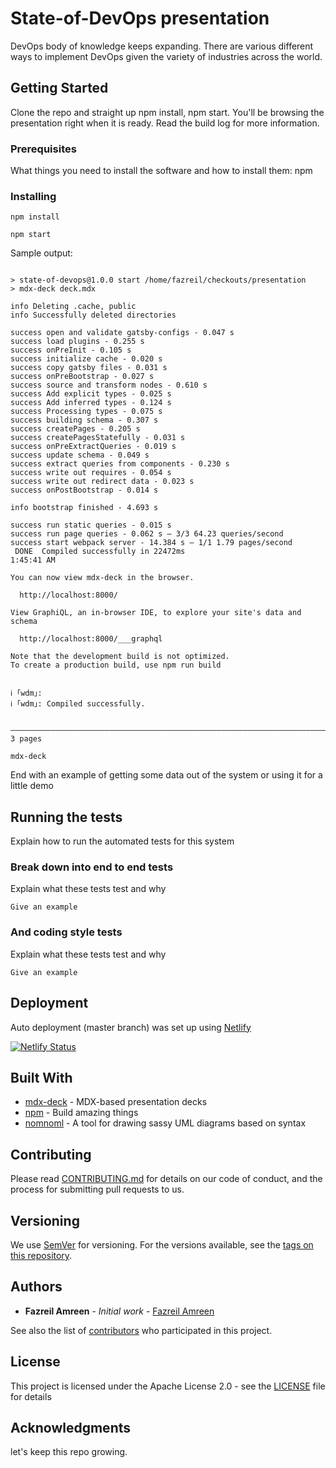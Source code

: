 # State-of-DevOps presentation

DevOps body of knowledge keeps expanding. There are various different ways to implement DevOps given the variety of industries across the world.

## Getting Started

Clone the repo and straight up npm install, npm start. You'll be browsing the presentation right when it is ready. Read the build log for more information.

### Prerequisites

What things you need to install the software and how to install them:
npm

### Installing


```
npm install

npm start
```

Sample output:
```

> state-of-devops@1.0.0 start /home/fazreil/checkouts/presentation
> mdx-deck deck.mdx

info Deleting .cache, public
info Successfully deleted directories

success open and validate gatsby-configs - 0.047 s
success load plugins - 0.255 s
success onPreInit - 0.105 s
success initialize cache - 0.020 s
success copy gatsby files - 0.031 s
success onPreBootstrap - 0.027 s
success source and transform nodes - 0.610 s
success Add explicit types - 0.025 s
success Add inferred types - 0.124 s
success Processing types - 0.075 s
success building schema - 0.307 s
success createPages - 0.205 s
success createPagesStatefully - 0.031 s
success onPreExtractQueries - 0.019 s
success update schema - 0.049 s
success extract queries from components - 0.230 s
success write out requires - 0.054 s
success write out redirect data - 0.023 s
success onPostBootstrap - 0.014 s
⠀
info bootstrap finished - 4.693 s
⠀
success run static queries - 0.015 s
success run page queries - 0.062 s — 3/3 64.23 queries/second
success start webpack server - 14.384 s — 1/1 1.79 pages/second
 DONE  Compiled successfully in 22472ms                                                                                                  1:45:41 AM
⠀
You can now view mdx-deck in the browser.
⠀
  http://localhost:8000/
⠀
View GraphiQL, an in-browser IDE, to explore your site's data and schema
⠀
  http://localhost:8000/___graphql
⠀
Note that the development build is not optimized.
To create a production build, use npm run build
⠀

ℹ ｢wdm｣:
ℹ ｢wdm｣: Compiled successfully.


—————————————————————————————————————————————————————————————————————————————————————————————————————————————————————
3 pages                                                                                                                                                                         

mdx-deck
```

End with an example of getting some data out of the system or using it for a little demo

## Running the tests

Explain how to run the automated tests for this system

### Break down into end to end tests

Explain what these tests test and why

```
Give an example
```

### And coding style tests

Explain what these tests test and why

```
Give an example
```

## Deployment

Auto deployment (master branch) was set up using [Netlify](https://app.netlify.com/sites/fazreil-state-of-devops/overview)

[![Netlify Status](https://api.netlify.com/api/v1/badges/47c0ec43-2806-4358-ab14-852dbabf79de/deploy-status)](https://app.netlify.com/sites/fazreil-state-of-devops/deploys)

## Built With

* [mdx-deck](https://github.com/jxnblk/mdx-deck) - MDX-based presentation decks
* [npm](https://www.npmjs.com/) - Build amazing things
* [nomnoml](http://www.nomnoml.com/) - A tool for drawing sassy UML diagrams based on syntax

## Contributing

Please read [CONTRIBUTING.md](https://gist.github.com/PurpleBooth/b24679402957c63ec426) for details on our code of conduct, and the process for submitting pull requests to us.

## Versioning

We use [SemVer](http://semver.org/) for versioning. For the versions available, see the [tags on this repository](https://github.com/fazreil/State-Of-Devops/tags).

## Authors

* **Fazreil Amreen** - *Initial work* - [Fazreil Amreen](https://github.com/fazreil)

See also the list of [contributors](https://github.com/fazreil/State-Of-Devops/graphs/contributors) who participated in this project.

## License

This project is licensed under the Apache License 2.0 - see the [LICENSE](LICENSE) file for details

## Acknowledgments

let's keep this repo growing.
